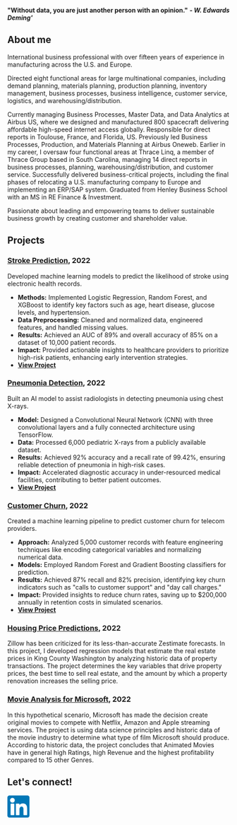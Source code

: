 **"Without data, you are just another person with an opinion."** ***- W. Edwards Deming'***

## About me
International business professional with over fifteen years of experience in manufacturing across the U.S. and Europe.

Directed eight functional areas for large multinational companies, including demand planning, materials planning, production planning, inventory management, business processes, business intelligence, customer service, logistics, and warehousing/distribution.

Currently managing Business Processes, Master Data, and Data Analytics at Airbus US, where we designed and manufactured 800 spacecraft delivering affordable high-speed internet access globally. Responsible for direct reports in Toulouse, France, and Florida, US. Previously led Business Processes, Production, and Materials Planning at Airbus Oneweb. 
Earlier in my career, I oversaw four functional areas at Thrace Linq, a member of Thrace Group based in South Carolina, managing 14 direct reports in business processes, planning, warehousing/distribution, and customer service. 
Successfully delivered business-critical projects, including the final phases of relocating a U.S. manufacturing company to Europe and implementing an ERP/SAP system. 
Graduated from Henley Business School with an MS in RE Finance & Investment.

Passionate about leading and empowering teams to deliver sustainable business growth by creating customer and shareholder value.

## Projects

### [Stroke Prediction](https://github.com/schoremis/Phase_5_Project-S.Choremis), 2022
Developed machine learning models to predict the likelihood of stroke using electronic health records.
* **Methods:** Implemented Logistic Regression, Random Forest, and XGBoost to identify key factors such as age, heart disease, glucose levels, and hypertension.
* **Data Preprocessing:** Cleaned and normalized data, engineered features, and handled missing values.
* **Results:** Achieved an AUC of 89% and overall accuracy of 85% on a dataset of 10,000 patient records.
* **Impact:** Provided actionable insights to healthcare providers to prioritize high-risk patients, enhancing early intervention strategies.
* **[View Project](https://github.com/schoremis/Phase_5_Project-S.Choremis)**

### [Pneumonia Detection](https://github.com/schoremis/Phase_4_Project-S.Choremis), 2022
Built an AI model to assist radiologists in detecting pneumonia using chest X-rays.
* **Model:** Designed a Convolutional Neural Network (CNN) with three convolutional layers and a fully connected architecture using TensorFlow.
* **Data:** Processed 6,000 pediatric X-rays from a publicly available dataset.
* **Results:** Achieved 92% accuracy and a recall rate of 99.42%, ensuring reliable detection of pneumonia in high-risk cases.
* **Impact:** Accelerated diagnostic accuracy in under-resourced medical facilities, contributing to better patient outcomes.
* **[View Project](https://github.com/schoremis/Phase_4_Project-S.Choremis)**

### [Customer Churn](https://github.com/schoremis/Phase_3_Project-S.Choremis), 2022
Created a machine learning pipeline to predict customer churn for telecom providers.
* **Approach:** Analyzed 5,000 customer records with feature engineering techniques like encoding categorical variables and normalizing numerical data.
* **Models:** Employed Random Forest and Gradient Boosting classifiers for prediction.
* **Results:** Achieved 87% recall and 82% precision, identifying key churn indicators such as "calls to customer support" and "day call charges."
* **Impact:** Provided insights to reduce churn rates, saving up to $200,000 annually in retention costs in simulated scenarios.
* **[View Project](https://github.com/schoremis/Phase_3_Project-S.Choremis)**

### [Housing Price Predictions](https://github.com/schoremis/Phase_2_Project-S.Choremis), 2022
Zillow has been criticized for its less-than-accurate Zestimate forecasts.
In this project, I developed regression models that estimate the real estate prices in King County Washington by analyzing historic data of property transactions. The project determines the key variables that drive property prices, the best time to sell real estate, and the amount by which a property renovation increases the selling price.

### [Movie Analysis for Microsoft](https://github.com/schoremis/Phase_1_Project-S.Choremis), 2022

In this hypothetical scenario, Microsoft has made the decision create original movies to compete with Netflix, Amazon and Apple streaming services. 
The project is using data science principles and historic data of the movie industry to determine what type of film Microsoft should produce.
According to historic data, the project concludes that Animated Movies have in general high Ratings, high Revenue and the highest profitability compared to 15 other Genres.


## Let's connect!

[<img src="linkedin.png" width="50" height="50">](https://www.linkedin.com/in/stamch/)



<!--
**schoremis/schoremis** is a ✨ _special_ ✨ repository because its `README.md` (this file) appears on your GitHub profile.

Here are some ideas to get you started:

- 🔭 I’m currently working on ...
- 🌱 I’m currently learning ...
- 👯 I’m looking to collaborate on ...
- 🤔 I’m looking for help with ...
- 💬 Ask me about ...
- 📫 How to reach me: ...
- 😄 Pronouns: ...
- ⚡ Fun fact: ...
-->
